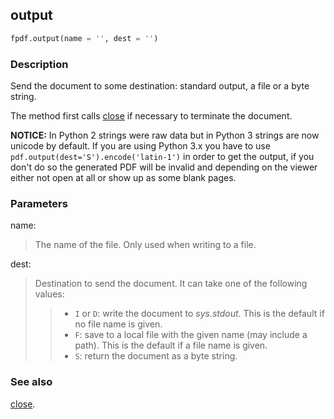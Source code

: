 ## output ##

```python
fpdf.output(name = '', dest = '')
```

### Description ###

Send the document to some destination: standard output, a file or a byte string.

The method first calls [close](close.md) if necessary to terminate the document.

**NOTICE:**
In Python 2 strings were raw data but in Python 3 strings are now unicode by default. If you are using Python 3.x you have to use `pdf.output(dest='S').encode('latin-1')` in order to get the output, if you don't do so the generated PDF will be invalid and depending on the viewer either not open at all or show up as some blank pages.

### Parameters ###

name:
> The name of the file. Only used when writing to a file.

dest:
> Destination to send the document. It can take one of the following values:
>>   * `I` or `D`: write the document to _sys.stdout_. This is the default if no file name is given.
>>   * `F`: save to a local file with the given name (may include a path). This is the default if a file name is given.
>>   * `S`: return the document as a byte string.

### See also ###

[close](close.md).

